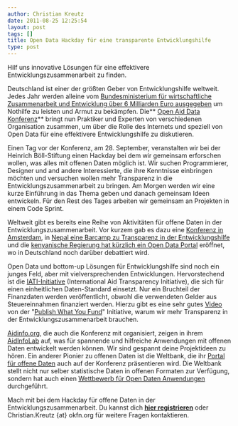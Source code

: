 ```yaml
---
author: Christian Kreutz
date: 2011-08-25 12:25:54
layout: post
tags: []
title: Open Data Hackday für eine transparente Entwicklungshilfe
type: post
---
```


Hilf uns innovative Lösungen für eine effektivere Entwicklungszusammenarbeit zu finden.

Deutschland ist einer der größten Geber von Entwicklungshilfe weltweit. Jedes Jahr werden alleine vom [Bundesministerium für wirtschaftliche Zusammenarbeit und Entwicklung über 6 Milliarden Euro ausgegeben](http://www.bmz.de/de/ministerium/haushalt/index.html) um Nothilfe zu leisten und Armut zu bekämpfen. Die** [Open Aid Data Konferenz](http://openaiddata.de/)** bringt nun Praktiker und Experten von verschiedenen Organisation zusammen, um über die Rolle des Internets und speziell von Open Data für eine effektivere Entwicklungshilfe zu diskutieren.

Einen Tag vor der Konferenz, am 28. September, veranstalten wir bei der Heinrich Böll-Stiftung einen Hackday bei dem wir gemeinsam erforschen wollen, was alles mit offenen Daten möglich ist. Wir suchen Programmierer, Designer und and andere Interessierte, die ihre Kenntnisse einbringen möchten und versuchen wollen mehr Transparenz in die Entwicklungszusammenarbeit zu bringen. Am Morgen werden wir eine kurze Einführung in das Thema geben und danach gemeinsam Ideen entwickeln. Für den Rest des Tages arbeiten wir gemeinsam an Projekten in einem Code Sprint.

Weltweit gibt es bereits eine Reihe von Aktivitäten für offene Daten in der Entwicklungszusammenarbeit. Vor kurzem gab es dazu eine [Konferenz in Amsterdam](http://openforchange.info/events), in [Nepal eine Barcamp zu Transparenz in der Entwicklungshilfe](http://nepalaid.yipl.com.np/) und die [kenyanische Regierung hat kürzlich ein Open Data Portal](http://opendata.go.ke/) eröffnet, wo in Deutschland noch darüber debattiert wird.

Open Data und bottom-up Lösungen für Entwicklungshilfe sind noch ein junges Feld, aber mit vielversprechenden Entwicklungen. Hervorstechend ist die [IATI-Initiative](http://www.aidtransparency.net/) (International Aid Transparency Initiative), die sich für einen einheitlichen Daten-Standard einsetzt. Nur ein Bruchteil der Finanzdaten werden veröffentlicht, obwohl die verwendeten Gelder aus Steuereinnahmen finanziert werden. Hierzu gibt es eine sehr gutes [Video](http://vimeo.com/24621998) von der "[Publish What You Fund](http://www.publishwhatyoufund.org/)" Initiative, warum wir mehr Transparenz in der Entwicklungszusammenarbeit brauchen.

[Aidinfo.org](http://www.aidinfo.org/), die auch die Konferenz mit organisiert, zeigen in ihrem [AidInfoLab](http://www.aidinfolabs.org/) auf, was für spannende und hilfreiche Anwendungen mit offenen Daten entwickelt werden können. Wir sind gespannt deine Projektideen zu hören. Ein anderer Pionier zu offenen Daten ist die Weltbank, die ihr [Portal für offene Daten](http://data.worldbank.org/) auch auf der Konferenz präsentieren wird. Die Weltbank stellt nicht nur selber statistische Daten in offenen Formaten zur Verfügung, sondern hat auch einen [Wettbewerb für Open Daten Anwendungen](http://appsfordevelopment.challengepost.com/) durchgeführt.

Mach mit bei dem Hackday für offene Daten in der Entwicklungszusammenarbeit. Du kannst dich **[hier registrieren](http://www.boell.de/calendar/VA-genform-de.aspx?evtid=10058&returnurl=/index.html)** oder Christian.Kreutz {at} okfn.org für weitere Fragen kontaktieren.